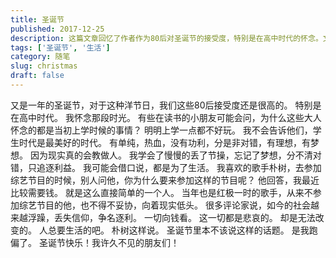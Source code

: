```yaml
---
title: 圣诞节
published: 2017-12-25
description: 这篇文章回忆了作者作为80后对圣诞节的接受度，特别是在高中时代的怀念。文章中提到了学生时代的美好，包括单纯、热血、理想和梦想，与现实社会的功利和利益追逐形成对比。作者还提到了喜欢的歌手朴树为了生活而参加综艺节目的情况，反映了社会浮躁和追求金钱的现象。最后，作者在圣诞节之际表达了对朋友的祝福。
tags: ['圣诞节', '生活']
category: 随笔
slug: christmas
draft: false
---
```


又是一年的圣诞节，对于这种洋节日，我们这些80后接受度还是很高的。 
特别是在高中时代。
我怀念那段时光。 
有些在读书的小朋友可能会问，为什么这些大人怀念的都是当初上学时候的事情？
明明上学一点都不好玩。 
我不会告诉他们，学生时代是最美好的时代。
有单纯，热血，没有功利，分是非对错，有理想，有梦想。 
因为现实真的会教做人。
我学会了慢慢的丢了节操，忘记了梦想，分不清对错，只追逐利益。 
我可能会借口说，都是为了生活。 
我喜欢的歌手朴树，去参加综艺节目的时候，别人问他，你为什么要来参加这样的节目呢？
他回答，我最近比较需要钱。 
就是这么直接简单的一个人。
当年也是红极一时的歌手，从来不参加综艺节目的他，也不得不妥协，向着现实低头。 
很多评论家说，如今的社会越来越浮躁，丢失信仰，争名逐利。
一切向钱看。
这一切都是悲哀的。
却是无法改变的。 
人总要生活的吧。
朴树这样说。 
圣诞节里本不该说这样的话题。
是我跑偏了。 
圣诞节快乐！我许久不见的朋友们！